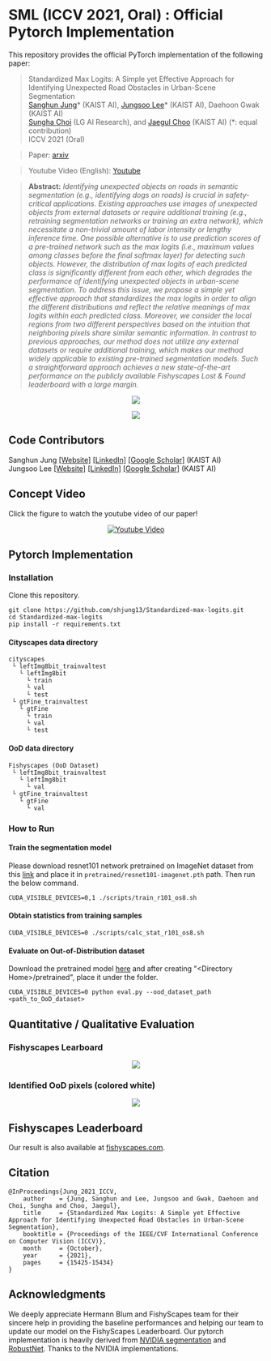 # SML (ICCV 2021, Oral) : Official Pytorch Implementation
This repository provides the official PyTorch implementation of the following paper:
> Standardized Max Logits: A Simple yet Effective Approach for Identifying Unexpected Road Obstacles in Urban-Scene Segmentation <br>
> [Sanghun Jung](https://shjung13.github.io/)* (KAIST AI), [Jungsoo Lee](https://leebebeto.github.io/)* (KAIST AI), Daehoon Gwak (KAIST AI) <br>
> [Sungha Choi](https://www.linkedin.com/in/sungha-choi-1130185a/) (LG AI Research), and [Jaegul Choo](https://sites.google.com/site/jaegulchoo/) (KAIST AI) (*: equal contribution)<br>
> ICCV 2021 (Oral) <br>

> Paper: [arxiv](https://arxiv.org/abs/2107.11264) <br>

> Youtube Video (English): [Youtube](https://www.youtube.com/watch?v=leBJZHzX6xM) <br>

> **Abstract:** 
*Identifying unexpected objects on roads in semantic segmentation (e.g., identifying dogs on roads) is crucial in safety-critical applications. 
Existing approaches use images of unexpected objects from external datasets or require additional training (e.g., retraining segmentation networks or training an extra network), which necessitate a non-trivial amount of labor intensity or lengthy inference time.
One possible alternative is to use prediction scores of a pre-trained network such as the max logits (i.e., maximum values among classes before the final softmax layer) for detecting such objects.
However, the distribution of max logits of each predicted class is significantly different from each other, which degrades the performance of identifying unexpected objects in urban-scene segmentation.
To address this issue, we propose a simple yet effective approach that standardizes the max logits in order to align the different distributions and reflect the relative meanings of max logits within each predicted class.
>Moreover, we consider the local regions from two different perspectives based on the intuition that neighboring pixels share similar semantic information. 
In contrast to previous approaches, our method does not utilize any external datasets or require additional training, which makes our method widely applicable to existing pre-trained segmentation models. 
Such a straightforward approach achieves a new state-of-the-art performance on the publicly available Fishyscapes Lost & Found leaderboard with a large margin.*<br>

<p align="center">
  <img src="assets/main.png" />
</p>

<p align="center">
  <img src="assets/motivation.png" />
</p>

## Code Contributors
Sanghun Jung [[Website]](https://shjung13.github.io/) [[LinkedIn]](https://www.linkedin.com/in/sanghun-jung-b17a4b1b8/) [[Google Scholar]](https://scholar.google.com/citations?user=e7X7O8gAAAAJ&hl=en) (KAIST AI) <br>
Jungsoo Lee [[Website]](https://leebebeto.github.io/) [[LinkedIn]](https://www.linkedin.com/in/jungsoo-lee-52103a17a/) [[Google Scholar]](https://scholar.google.com/citations?user=qSGLUDQAAAAJ&hl=ko) (KAIST AI)

## Concept Video
Click the figure to watch the youtube video of our paper!
<p align="center">
  <a href="https://www.youtube.com/watch?v=leBJZHzX6xM"><img src="assets/youtube_main.png" alt="Youtube Video"></a><br>
</p>

## Pytorch Implementation 
### Installation
Clone this repository.
```
git clone https://github.com/shjung13/Standardized-max-logits.git
cd Standardized-max-logits
pip install -r requirements.txt
```
#### Cityscapes data directory

```
cityscapes
 └ leftImg8bit_trainvaltest
   └ leftImg8bit
     └ train
     └ val
     └ test
 └ gtFine_trainvaltest
   └ gtFine
     └ train
     └ val
     └ test
```

#### OoD data directory
```
Fishyscapes (OoD Dataset)
 └ leftImg8bit_trainvaltest
   └ leftImg8bit
     └ val
 └ gtFine_trainvaltest
   └ gtFine
     └ val
```

### How to Run 
#### Train the segmentation model
Please download resnet101 network pretrained on ImageNet dataset from this [link](http://sceneparsing.csail.mit.edu/model/pretrained_resnet) and place it in ```pretrained/resnet101-imagenet.pth``` path.
Then run the below command.
```
CUDA_VISIBLE_DEVICES=0,1 ./scripts/train_r101_os8.sh
```
#### Obtain statistics from training samples
```
CUDA_VISIBLE_DEVICES=0 ./scripts/calc_stat_r101_os8.sh
```
#### Evaluate on Out-of-Distribution dataset
Download the pretrained model [here](https://drive.google.com/file/d/1Rqty9pRhGdfhkfqlWbFUFgdFp0DvfORN/view?usp=sharing) and after creating "\<Directory Home>/pretrained", place it under the folder. 
```
CUDA_VISIBLE_DEVICES=0 python eval.py --ood_dataset_path <path_to_OoD_dataset>
```

## Quantitative / Qualitative Evaluation
### Fishyscapes Learboard
<p align="center">
  <img src="assets/quantitative.png"/>
</p>

### Identified OoD pixels (colored white)
<p align="center">
  <img src="assets/qualitative.png"/>
</p>

## Fishyscapes Leaderboard
Our result is also available at [fishyscapes.com](https://fishyscapes.com/). 

## Citation
```
@InProceedings{Jung_2021_ICCV,
    author    = {Jung, Sanghun and Lee, Jungsoo and Gwak, Daehoon and Choi, Sungha and Choo, Jaegul},
    title     = {Standardized Max Logits: A Simple yet Effective Approach for Identifying Unexpected Road Obstacles in Urban-Scene Segmentation},
    booktitle = {Proceedings of the IEEE/CVF International Conference on Computer Vision (ICCV)},
    month     = {October},
    year      = {2021},
    pages     = {15425-15434}
}
```

## Acknowledgments
We deeply appreciate Hermann Blum and FishyScapes team for their sincere help in providing the baseline performances and helping our team to update our model on the FishyScapes Leaderboard.
Our pytorch implementation is heavily derived from [NVIDIA segmentation](https://github.com/NVIDIA/semantic-segmentation) and [RobustNet](https://github.com/shachoi/RobustNet).
Thanks to the NVIDIA implementations.

